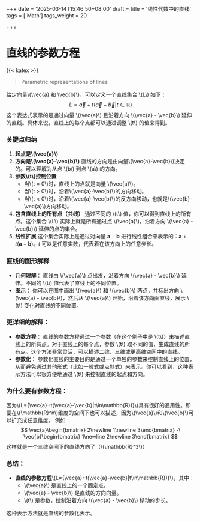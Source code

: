 +++
date = '2025-03-14T15:46:50+08:00'
draft = 
title = '线性代数中的直线'
tags = ['Math']
tags_weight = 20

+++
# 直线的参数方程
{{< katex >}}

> Parametric representations of lines

给定向量\\(\vec{a} 和 \vec{b}\\)，可以定义一个直线集合 \\(L\\) 如下：
$$
L={\vec{a}+t(\vec{a}-\vec{b}|t\in\mathbb{R})}
$$
这个表达式表示的是通过向量 \\(\vec{a}\\) 且沿着方向 \\(\vec{a} - \vec{b}\\) 延伸的直线。具体来说，直线上的每个点都可以通过调整 \\(t\\) 的值来得到。

### 关键点归纳
1. **起点是\\(\vec{a}\\)**
2. **方向是\\(\vec{a}-\vec{b}\\)**
	直线的方向是由向量\\(\vec{a}-\vec{b}\\)决定的。可以理解为从点 \\(b\\) 到点 \\(a\\) 的方向。
3. **参数\\(t\\)控制位置**
	- 当\\(t = 0\\)时，直线上的点就是向量 \\(\vec{a}\\)。
	- 当\\(t > 0\\)时，沿着\\(\vec{a}-\vec{b}\\)的方向移动。
	- 当\\(t < 0\\)时，沿着\\(\vec{a}-\vec{b}\\)的反方向移动，也就是\\(\vec{b}-\vec{a}\\)方向移动。
4. **包含直线上的所有点（共线）**
	通过不同的 \\(t\\) 值，你可以得到直线上的所有点。这个集合 \\(L\\) 实际上就是所有通过点 \\(\vec{a}\\)，沿着方向 \\(\vec{a} - \vec{b}\\) 延伸的点的集合。
5. **线性扩展**
	这个集合实际上是通过对向量 $\mathbf{a} - \mathbf{b}$ 进行线性组合来表示的：$\mathbf{a} + t(\mathbf{a} - \mathbf{b})$。$t$ 可以是任意实数，代表着在该方向上的任意步长。
	
### 直线的图形解释

- **几何理解**：
   直线由 \\(\vec{a}\\) 点出发，沿着方向 \\(\vec{a} - \vec{b}\\) 延伸。不同的 \\(t\\) 值代表了直线上的不同位置。
- **图示**：
   你可以在图中画出 \\(\vec{a}\\) 和 \\(\vec{b}\\) 两点，并标出方向 \\(\vec{a} - \vec{b}\\)，然后从 \\(\vec{a}\\) 开始，沿着该方向画直线，展示 \\(t\\) 变化时直线的不同位置。
   
### 更详细的解释：

- **参数方程**：
   直线的参数方程通过一个参数（在这个例子中是 \\(t\\)）来描述直线上的所有点。对于直线上的每个点，参数 \\(t\\) 取不同的值，生成直线的所有点。这个方法非常灵活，可以描述二维、三维或更高维空间中的直线。
- **参数化**：
   参数化直线的主要目的是通过一个单独的参数来控制直线上的位置，从而避免通过其他形式（比如一般式或点斜式）来表示。你可以看到，这种表示方法可以很方便地通过 \\(t\\) 来控制直线的起点和方向。
   
### 为什么要有参数方程：

因为\\(L={\vec{a}+t(\vec{a}-\vec{b}|t\in\mathbb{R})}\\)具有很好的通用性。即便在\\(\mathbb{R}^n\\)维度的空间下也可以描述，因为\\(\vec{a}\\)和\\(\vec{b}\\)可以扩充成任意维度。
例如：
$$
\vec{a}\begin{bmatrix} 2\newline 1\newline 3\end{bmatrix} -\ \vec{b}\begin{bmatrix} 1\newline 2\newline 3\end{bmatrix}
$$
这样就是一个三维空间下的直线方向了（\\(\mathbb{R}^3\\)）

### 总结：

- **直线的参数方程**\\(L={\vec{a}+t(\vec{a}-\vec{b}|t\in\mathbb{R})}\\)，其中：
  - \\(\vec{a}\\) 是直线上的一个固定点。
  - \\(\vec{a} - \vec{b}\\) 是直线的方向向量。
  - \\(t\\) 是参数，控制沿着方向 \\(\vec{a} - \vec{b}\\) 移动的步长。

这种表示方法就是直线的参数化表示。
